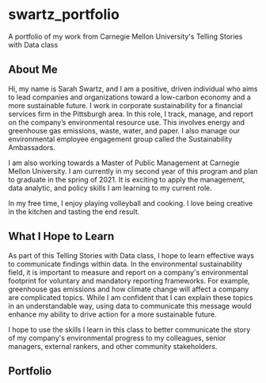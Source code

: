 # swartz_portfolio
A portfolio of my work from Carnegie Mellon University's Telling Stories with Data class

## About Me
Hi, my name is Sarah Swartz, and I am a positive, driven individual who aims to lead companies and organizations toward a low-carbon economy and a more sustainable future. I work in corporate sustainability for a financial services firm in the Pittsburgh area. In this role, I track, manage, and report on the company’s environmental resource use. This involves energy and greenhouse gas emissions, waste, water, and paper. I also manage our environmental employee engagement group called the Sustainability Ambassadors.  

I am also working towards a Master of Public Management at Carnegie Mellon University. I am currently in my second year of this program and plan to graduate in the spring of 2021. It is exciting to apply the management, data analytic, and policy skills I am learning to my current role.  

In my free time, I enjoy playing volleyball and cooking.  I love being creative in the kitchen and tasting the end result.

## What I Hope to Learn
As part of this Telling Stories with Data class, I hope to learn effective ways to communicate findings within data. In the environmental sustainability field, it is important to measure and report on a company's environmental footprint for voluntary and mandatory reporting  frameworks. For example, greenhouse gas emissions and how climate change will affect a company are complicated topics. While I am confident that I can explain these topics in an understandable way, using data to communicate this message would enhance my ability to drive action for a more sustainable future.  

I hope to use the skills I learn in this class to better communicate the story of my company's environmental progress to my colleagues, senior managers, external rankers, and other community stakeholders. 

## Portfolio


